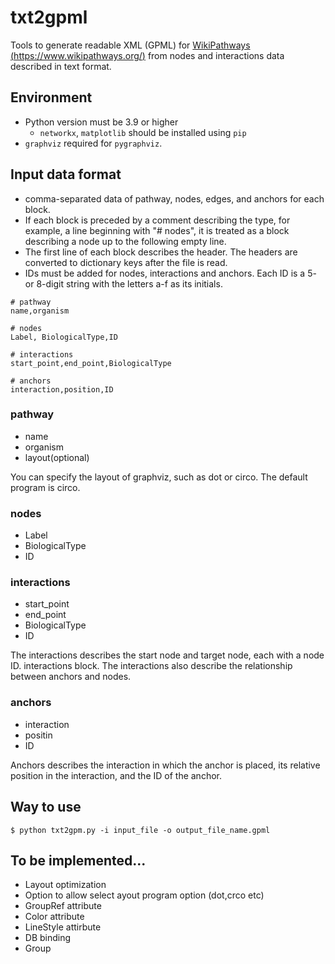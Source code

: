# txt2gpml
Tools to generate readable XML (GPML) for [WikiPathways (https://www.wikipathways.org/)](https://www.wikipathways.org/) from nodes and interactions data described in text format.

## Environment

- Python version must be 3.9 or higher
   - `networkx`, `matplotlib` should be installed using `pip`
- `graphviz` required for `pygraphviz`.

## Input data format

- comma-separated data of pathway, nodes, edges, and anchors for each block.
- If each block is preceded by a comment describing the type, for example, a line beginning with "# nodes", it is treated as a block describing a node up to the following empty line.
- The first line of each block describes the header. The headers are converted to dictionary keys after the file is read.
- IDs must be added for nodes, interactions and anchors. Each ID is a 5- or 8-digit string with the letters a-f as its initials.

```
# pathway
name,organism

# nodes
Label, BiologicalType,ID

# interactions
start_point,end_point,BiologicalType

# anchors
interaction,position,ID
```

### pathway
- name
- organism
- layout(optional)

You can specify the layout of graphviz, such as dot or circo. The default program is circo.

### nodes
- Label
- BiologicalType
- ID

### interactions
- start_point
- end_point
- BiologicalType
- ID

The interactions describes the start node and target node, each with a node ID.
interactions block. The interactions also describe the relationship between anchors and nodes.

### anchors
- interaction
- positin
- ID

Anchors describes the interaction in which the anchor is placed, its relative position in the interaction, and the ID of the anchor.

## Way to use

```
$ python txt2gpm.py -i input_file -o output_file_name.gpml
```

## To be implemented...

- Layout optimization
- Option to allow select ayout program option (dot,crco etc) 
- GroupRef attribute
- Color attribute
- LineStyle attirbute
- DB binding
- Group 






